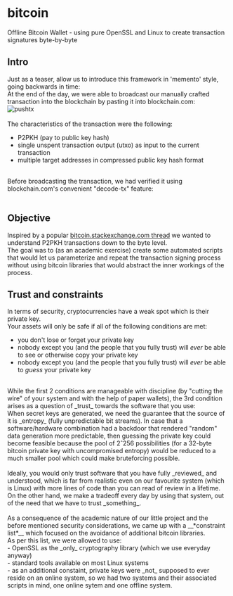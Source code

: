 # bitcoin
Offline Bitcoin Wallet - using pure OpenSSL and Linux to create transaction signatures byte-by-byte 

## Intro

Just as a teaser, allow us to introduce this framework in 'memento' style, going backwards in time:<br/>
At the end of the day, we were able to broadcast our manually crafted transaction into the blockchain by pasting it into blockchain.com:<br/>
![pushtx](/images/blockchain.com-pushtx.png)<br/>
<br/>
The characteristics of the transaction were the following:<br/>
- P2PKH (pay to public key hash)
- single unspent transaction output (utxo) as input to the current transaction
- multiple target addresses in compressed public key hash format
<br/>
Before broadcasting the transaction, we had verified it using blockchain.com's convenient "decode-tx" feature:<br/>
<br/>

## Objective

Inspired by a popular [bitcoin.stackexchange.com thread](https://bitcoin.stackexchange.com/questions/32628/redeeming-a-raw-transaction-step-by-step-example-required) we wanted to understand P2PKH transactions down to the byte level.<br/>
The goal was to (as an academic exercise) create some automated scripts that would let us parameterize and repeat the transaction signing process without using bitcoin libraries that would abstract the inner workings of the process.<br/>

## Trust and constraints

In terms of security, cryptocurrencies have a weak spot which is their private key.<br/>
Your assets will only be safe if all of the following conditions are met:<br/>
- you don't lose or forget your private key
- nobody except you (and the people that you fully trust) will _ever_ be able to see or otherwise copy your private key
- nobody except you (and the people that you fully trust) will _ever_ be able to _guess_ your private key
<br/>
While the first 2 conditions are manageable with discipline (by "cutting the wire" of your system and with the help of paper wallets), the 3rd condition arises as a question of _trust_ towards the software that you use:<br/>
When secret keys are generated, we need the guarantee that the source of it is _entropy_ (fully unpredictable bit streams). In case that a software/hardware combination had a backdoor that rendered "random" data generation more predictable, then guessing the private key could become feasible because the pool of 2ˆ256 possibilities (for a 32-byte bitcoin private key with uncompromised entropy) would be reduced to a much smaller pool which could make bruteforcing possible.<br/>
<br/>
Ideally, you would only trust software that you have fully _reviewed_ and understood, which is far from realistic even on our favourite system (which is Linux) with more lines of code than you can read of review in a lifetime. On the other hand, we make a tradeoff every day by using that system, out of the need that we have to trust _something_.<br/>
<br/>
As a consequence of the academic nature of our little project and the before mentioned security considerations, we came up with a __*constraint list*__ which focused on the avoidance of additional bitcoin libraries.<br/>
As per this list, we were allowed to use:<br/>
- OpenSSL as the _only_ cryptography library (which we use everyday anyway)<br/>
- standard tools available on most Linux systems<br/>
- as an additional constaint, private keys were _not_ supposed to ever reside on an online system, so we had two systems and their associated scripts in mind, one online sytem and one offline system.<br/>



